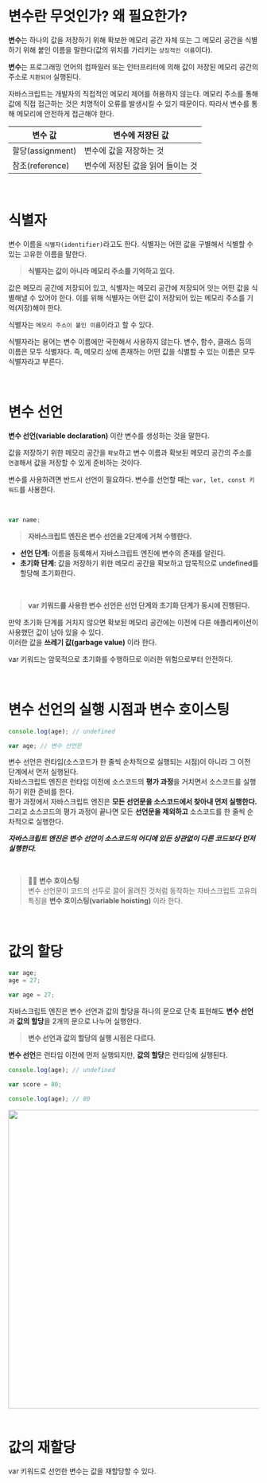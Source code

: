 # 변수란 무엇인가? 왜 필요한가?

**변수**는 하나의 값을 저장하기 위해 확보한 메모리 공간 자체 또는 그 메모리 공간을 식별하기 위해 붙인 이름을 말한다(값의 위치를 가리키는 `상징적인 이름`이다).

**변수**는 프로그래밍 언어의 컴파일러 또는 인터프리터에 의해 값이 저장된 메모리 공간의 주소로 `치환되어` 실행된다.

자바스크립트는 개발자의 직접적인 메모리 제어를 허용하지 않는다. 메모리 주소를 통해 값에 직접 접근하는 것은 치명적이 오류를 발생시킬 수 있기 때문이다. 따라서 변수를 통해 메모리에 안전하게 접근해야 한다.

| 변수 값          | 변수에 저장된 값                  |
| ---------------- | --------------------------------- |
| 할당(assignment) | 변수에 값을 저장하는 것           |
| 참조(reference)  | 변수에 저장된 값을 읽어 들이는 것 |

<br>

# 식별자

변수 이름을 `식별자(identifier)`라고도 한다. 식별자는 어떤 값을 구별해서 식별할 수 있는 고유한 이름을 말한다.

> **식별자는 값이 아니라 메모리 주소를 기억하고 있다.**

값은 메모리 공간에 저장되어 있고, 식별자는 메모리 공간에 저장되어 잇는 어떤 값을 식별해낼 수 있어야 한다. 이를 위해 식별자는 어떤 값이 저장되어 있는 메모리 주소를 기억(저장)해야 한다.

식별자는 `메모리 주소이 붙인 이름`이라고 할 수 있다.

식별자라는 용어는 변수 이름에만 국한해서 사용하지 않는다. 변수, 함수, 클래스 등의 이름은 모두 식별자다. 즉, 메모리 상에 존재하는 어떤 값을 식별할 수 있는 이름은 모두 식별자라고 부른다.

<br>

# 변수 선언

**변수 선언(variable declaration)** 이란 변수를 생성하는 것을 말한다.

값을 저장하기 위한 메모리 공간을 `확보`하고 변수 이름과 확보된 메모리 공간의 주소를 `연결`해서 값을 저장할 수 있게 준비하는 것이다.

변수를 사용하려면 반드시 선언이 필요하다. 변수를 선언할 때는 `var, let, const 키워드`를 사용한다.

<br>

```jsx
var name;
```

> **자바스크립트 엔진은 변수 선언을 2단계에 거쳐 수행한다.**

-   **선언 단계:** 이름을 등록해서 자바스크립트 엔진에 변수의 존재를 알린다.
-   **초기화 단계:** 값을 저장하기 위한 메모리 공간을 확보하고 암묵적으로 undefined를 할당해 초기화한다.

<br>

> **var 키워드를 사용한 변수 선언은 선언 단계와 초기화 단계가 동시에 진행된다.**

만약 초기화 단계를 거치지 않으면 확보된 메모리 공간에는 이전에 다른 애플리케이션이 사용했던 값이 남아 있을 수 있다. <br> 이러한 값을 **쓰레기 값(garbage value)** 이라 한다.

var 키워드는 암묵적으로 초기화를 수행하므로 이러한 위험으로부터 안전하다.

<br>

# 변수 선언의 실행 시점과 변수 호이스팅

```jsx
console.log(age); // undefined

var age; // 변수 선언문
```

변수 선언은 런타임(소스코드가 한 줄씩 순차적으로 실행되는 시점)이 아니라 그 이전 단계에서 먼저 실행된다.<br>
자바스크립트 엔진은 런타임 이전에 소스코드의 **평가 과정**을 거치면서 소스코드를 실행하기 위한 준비를 한다.<br>
평가 과정에서 자바스크립트 엔진은 **모든 선언문을 소스코드에서 찾아내 먼저 실행한다.**<br>
그리고 소스코드의 평가 과정이 끝나면 모든 **선언문을 제외하고** 소스코드를 한 줄씩 순차적으로 실행한다.

**_자바스크립트 엔진은 변수 선언이 소스코드의 어디에 있든 상관없이 다른 코드보다 먼저 실행한다._**

<br>

> ✍🏻 **변수 호이스팅** <br>
> 변수 선언문이 코드의 선두로 끌어 올려진 것처럼 동작하는 자바스크립트 고유의 특징을 **변수 호이스팅(variable hoisting)** 이라 한다.

<br>

# 값의 할당

```jsx
var age;
age = 27;
```

```jsx
var age = 27;
```

자바스크립트 엔진은 변수 선언과 값의 할당을 하나의 문으로 단축 표현해도 **변수 선언**과 **값의 할당**을 2개의 문으로 나누어 실행한다.

> **변수 선언과 값의 할당의 실행 시점은 다르다.**

**변수 선언**은 런타임 이전에 먼저 실행되지만, **값의 할당**은 런타임에 실행된다.

```jsx
console.log(age); // undefined

var score = 80;

console.log(age); // 80
```

<div align="center">
<img width="600" src="https://user-images.githubusercontent.com/54847910/158745919-f9c5ab1d-6d69-456b-8778-6b14f687bf2c.png">
</div>

<br>

# 값의 재할당

var 키워드로 선언한 변수는 값을 재할당할 수 있다.
